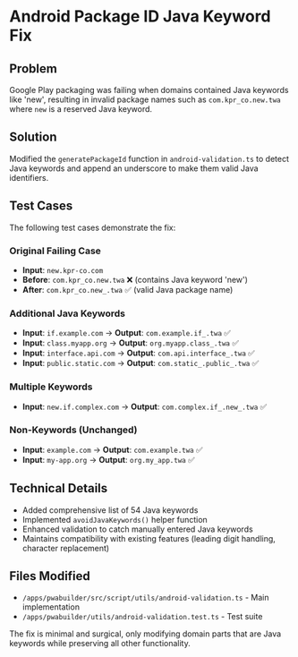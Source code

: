 # Android Package ID Java Keyword Fix

## Problem
Google Play packaging was failing when domains contained Java keywords like 'new', resulting in invalid package names such as `com.kpr_co.new.twa` where `new` is a reserved Java keyword.

## Solution
Modified the `generatePackageId` function in `android-validation.ts` to detect Java keywords and append an underscore to make them valid Java identifiers.

## Test Cases
The following test cases demonstrate the fix:

### Original Failing Case
- **Input**: `new.kpr-co.com`
- **Before**: `com.kpr_co.new.twa` ❌ (contains Java keyword 'new')
- **After**: `com.kpr_co.new_.twa` ✅ (valid Java package name)

### Additional Java Keywords
- **Input**: `if.example.com` → **Output**: `com.example.if_.twa` ✅
- **Input**: `class.myapp.org` → **Output**: `org.myapp.class_.twa` ✅
- **Input**: `interface.api.com` → **Output**: `com.api.interface_.twa` ✅
- **Input**: `public.static.com` → **Output**: `com.static_.public_.twa` ✅

### Multiple Keywords
- **Input**: `new.if.complex.com` → **Output**: `com.complex.if_.new_.twa` ✅

### Non-Keywords (Unchanged)
- **Input**: `example.com` → **Output**: `com.example.twa` ✅
- **Input**: `my-app.org` → **Output**: `org.my_app.twa` ✅

## Technical Details
- Added comprehensive list of 54 Java keywords
- Implemented `avoidJavaKeywords()` helper function
- Enhanced validation to catch manually entered Java keywords
- Maintains compatibility with existing features (leading digit handling, character replacement)

## Files Modified
- `/apps/pwabuilder/src/script/utils/android-validation.ts` - Main implementation
- `/apps/pwabuilder/utils/android-validation.test.ts` - Test suite

The fix is minimal and surgical, only modifying domain parts that are Java keywords while preserving all other functionality.